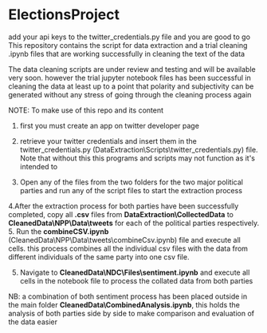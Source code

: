 # ElectionsProject

add your api keys to the twitter_credentials.py file and you are good to go
This repository contains the script for data extraction and a trial cleaning .ipynb files that are working successfully 
in cleaning the text of the data


The data cleaning scripts are under review and testing and will be available very soon. however the trial jupyter notebook
files has been successful in cleaning the data at least up to a point that polarity and subjectivity can be generated 
without any stress of going through the cleaning process again

NOTE:
To make use of this repo and its content 

1. first you must create an app on twitter developer page

2. retrieve your twitter credentials and insert them in the twitter_credentials.py 
(DataExtraction\Scripts\twitter_credentials.py) file. Note that without this this programs and scripts may not function 
as it's intended to

3. Open any of the files from the two folders for the two major political parties and run any of the script files to 
start the extraction process


4.After the extraction process for both parties have been successfully completed, copy all **.csv** files from 
**DataExtraction\CollectedData** to **CleanedData\NPP\Data\tweets** for each of the political parties respectively.
5. Run the **combineCSV.ipynb** (CleanedData\NPP\Data\tweets\combineCsv.ipynb) file and execute all cells.
this process combines all the individual csv files with the data from different individuals of the same party into one
csv file.

5. Navigate to **CleanedData\NDC\Files\sentiment.ipynb** and execute all cells in the notebook file to process the 
collated data from both parties

NB: a combination of both sentiment process has been placed outside in the main folder 
**CleanedData\CombinedAnalysis.ipynb**, this holds the analysis of both parties side by side to make comparison and 
evaluation of the data easier



